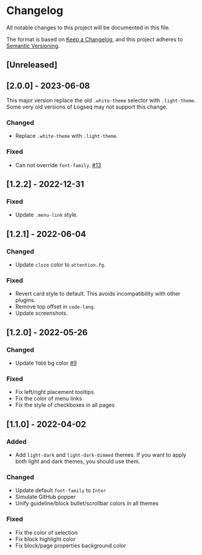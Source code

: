 # Changelog

All notable changes to this project will be documented in this file.

The format is based on [Keep a Changelog](https://keepachangelog.com/en/1.0.0/),
and this project adheres to [Semantic Versioning](https://semver.org/spec/v2.0.0.html).

## [Unreleased]

## [2.0.0] - 2023-06-08

This major version replace the old `.white-theme` selector with `.light-theme`. Some very old versions of Logseq may not support this change.

### Changed

- Replace `.white-theme` with `.light-theme`.

### Fixed

- Can not override `font-family`. [#13](https://github.com/g1eny0ung/logseq-github-theme/pull/13)

## [1.2.2] - 2022-12-31

### Fixed

- Update `.menu-link` style.

## [1.2.1] - 2022-06-04

### Changed

- Update `cloze` color to `attention.fg`.

### Fixed

- Revert card style to default. This avoids incompatibility with other plugins.
- Remove top offset in `code-lang`.
- Update screenshots.

## [1.2.0] - 2022-05-26

### Changed

- Update `TODO` bg color [#9](https://github.com/g1eny0ung/logseq-github-theme/pull/9)

### Fixed

- Fix left/right placement tooltips
- Fix the color of menu links
- Fix the style of checkboxes in all pages

## [1.1.0] - 2022-04-02

### Added

- Add `light-dark` and `light-dark-dimmed` themes. If you want to apply both light and dark themes, you should use them.

### Changed

- Update default `font-family` to `Inter`
- Simulate GitHub popper
- Unify guideline/block bullet/scrollbar colors in all themes

### Fixed

- Fix the color of selection
- Fix block highlight color
- Fix block/page properties background color
